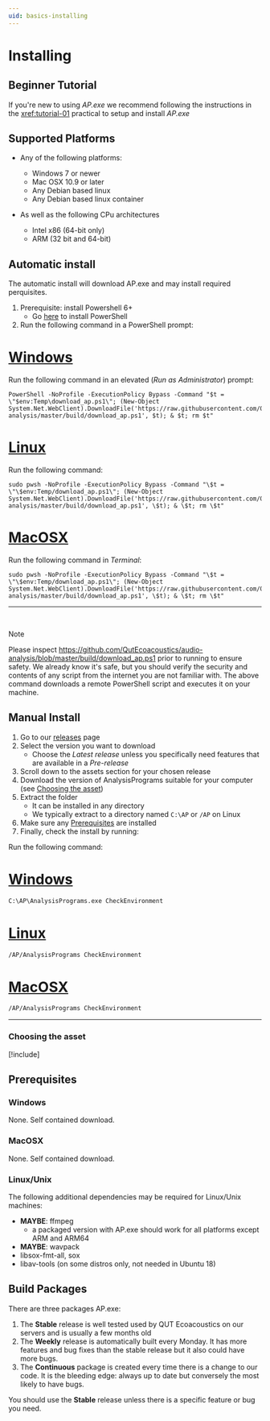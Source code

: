 ```yaml
---
uid: basics-installing
---
```

# Installing

## Beginner Tutorial

If you're new to using _AP.exe_ we recommend following the instructions
in the <xref:tutorial-01> practical
to setup and install _AP.exe_

## Supported Platforms

- Any of the following platforms:
    - Windows 7 or newer
    - Mac OSX 10.9 or later
    - Any Debian based linux
    - Any Debian based linux container

- As well as the following CPu architectures
    - Intel x86 (64-bit only)
    - ARM (32 bit and 64-bit)

## Automatic install

The automatic install will download AP.exe and may install required perquisites.

1. Prerequisite: install Powershell 6+
    - Go [here](https://docs.microsoft.com/en-us/powershell/scripting/install/installing-powershell?view=powershell-7) to install PowerShell
2. Run the following command in a PowerShell prompt:


# [Windows](#tab/windows-automatic)
Run the following command in an elevated (_Run as Administrator_) prompt:

```
PowerShell -NoProfile -ExecutionPolicy Bypass -Command "$t = \"$env:Temp\download_ap.ps1\"; (New-Object System.Net.WebClient).DownloadFile('https://raw.githubusercontent.com/QutEcoacoustics/audio-analysis/master/build/download_ap.ps1', $t); & $t; rm $t"
```
# [Linux](#tab/linux-automatic)
Run the following command:

```
sudo pwsh -NoProfile -ExecutionPolicy Bypass -Command "\$t = \"\$env:Temp/download_ap.ps1\"; (New-Object System.Net.WebClient).DownloadFile('https://raw.githubusercontent.com/QutEcoacoustics/audio-analysis/master/build/download_ap.ps1', \$t); & \$t; rm \$t"
```
# [MacOSX](#tab/osx-automatic)
Run the following command in _Terminal_:

```
sudo pwsh -NoProfile -ExecutionPolicy Bypass -Command "\$t = \"\$env:Temp/download_ap.ps1\"; (New-Object System.Net.WebClient).DownloadFile('https://raw.githubusercontent.com/QutEcoacoustics/audio-analysis/master/build/download_ap.ps1', \$t); & \$t; rm \$t"
```
***

<br />

> [!NOTE]
> Please inspect
> https://github.com/QutEcoacoustics/audio-analysis/blob/master/build/download_ap.ps1
> prior to running to ensure safety. We already know it's safe, but you should verify
> the security and contents of any script from the internet you are not familiar
> with. The above command downloads a remote PowerShell script and executes it on
> your machine.

## Manual Install

1. Go to our [releases](https://github.com/QutEcoacoustics/audio-analysis/releases) page
2. Select the version you want to download
    - Choose the _Latest release_ unless you specifically need features that are 
      available in a _Pre-release_
3. Scroll down to the assets section for your chosen release
4. Download the version of AnalysisPrograms suitable for your computer (see [Choosing the asset](#choosing-the-asset))
5. Extract the folder
    - It can be installed in any directory
    - We typically extract to a directory named `C:\AP` or `/AP` on Linux
7. Make sure any [Prerequisites](#prerequisites) are installed
6. Finally, check the install by running:

Run the following command:

# [Windows](#tab/windows-automatic)
```bash
C:\AP\AnalysisPrograms.exe CheckEnvironment
```
# [Linux](#tab/linux-automatic)
```bash
/AP/AnalysisPrograms CheckEnvironment
```
# [MacOSX](#tab/osx-automatic)
```bash
/AP/AnalysisPrograms CheckEnvironment
```
***


### Choosing the asset

[!include[<Asset chooser>](<./assetChooser.html>)]


## Prerequisites

### Windows

None. Self contained download.

### MacOSX


None. Self contained download.

### Linux/Unix

The following additional dependencies may be required for Linux/Unix machines:

- **MAYBE**: ffmpeg 
    - a packaged version with AP.exe should work for all platforms except ARM and ARM64
- **MAYBE**:  wavpack
- libsox-fmt-all, sox
- libav-tools (on some distros only, not needed in Ubuntu 18)



## Build Packages

There are three packages AP.exe:

1. The **Stable** release is well tested used by QUT Ecoacoustics on our servers
    and is usually a few months old
2. The **Weekly** release is automatically built every Monday. It has more
    features and bug fixes than the stable release but it also could have more
    bugs.
3. The **Continuous** package is created every time there is a change to our
    code. It is the bleeding edge:  always up to date but conversely the most
    likely to have bugs.

You should use the **Stable** release unless there is a specific feature or bug
you need.







